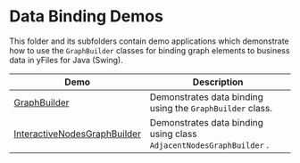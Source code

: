 
# Data Binding Demos
  

 This folder and its subfolders contain demo applications which demonstrate how to use the `GraphBuilder` classes for binding graph elements to business data in yFiles for Java (Swing).   

| Demo | Description |
|------|-------------|
|[GraphBuilder](../../src/databinding/graphbuilder/)| Demonstrates data binding using the `GraphBuilder` class. |
|[InteractiveNodesGraphBuilder](../../src/databinding/interactivenodesgraphbuilder/)| Demonstrates data binding using class `AdjacentNodesGraphBuilder` . |
